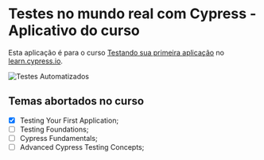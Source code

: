 # Testes no mundo real com Cypress - Aplicativo do curso

Esta aplicação é para o curso [Testando sua primeira aplicação](https://learn.cypress.io/testing-your-first-application) no [learn.cypress.io](https://learn.cypress.io/).

![Testes Automatizados](https://github.com/user-attachments/assets/6ce77bf2-fb90-4613-8b26-d442dadfd609)

## Temas abortados no curso

- [x] Testing Your First Application;
- [ ] Testing Foundations;
- [ ] Cypress Fundamentals;
- [ ] Advanced Cypress Testing Concepts;
